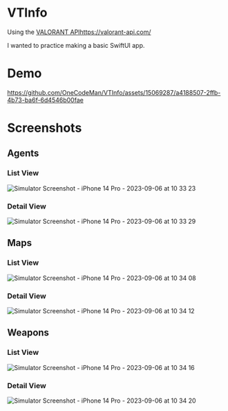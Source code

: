 # VTInfo
Using the [VALORANT API](https://valorant-api.com/)https://valorant-api.com/

I wanted to practice making a basic SwiftUI app.

# Demo
https://github.com/OneCodeMan/VTInfo/assets/15069287/a4188507-2ffb-4b73-ba6f-6d4546b00fae


# Screenshots

## Agents

### List View
![Simulator Screenshot - iPhone 14 Pro - 2023-09-06 at 10 33 23](https://github.com/OneCodeMan/VTInfo/assets/15069287/ea4c71fb-7828-46d2-bae0-808fcdea5cc8)

### Detail View
![Simulator Screenshot - iPhone 14 Pro - 2023-09-06 at 10 33 29](https://github.com/OneCodeMan/VTInfo/assets/15069287/1538b28f-aed7-49a7-9477-e935e46faca9)

## Maps

### List View
![Simulator Screenshot - iPhone 14 Pro - 2023-09-06 at 10 34 08](https://github.com/OneCodeMan/VTInfo/assets/15069287/7c431786-9963-436d-bc31-fa3559783aad)

### Detail View
![Simulator Screenshot - iPhone 14 Pro - 2023-09-06 at 10 34 12](https://github.com/OneCodeMan/VTInfo/assets/15069287/40c9e905-bb37-4618-b677-ce743cd13c00)

## Weapons

### List View
![Simulator Screenshot - iPhone 14 Pro - 2023-09-06 at 10 34 16](https://github.com/OneCodeMan/VTInfo/assets/15069287/cea8e977-aa47-4b20-a989-517bc819cb2c)

### Detail View
![Simulator Screenshot - iPhone 14 Pro - 2023-09-06 at 10 34 20](https://github.com/OneCodeMan/VTInfo/assets/15069287/288a1e56-cf90-4fec-abbc-399e6cb21fc8)
